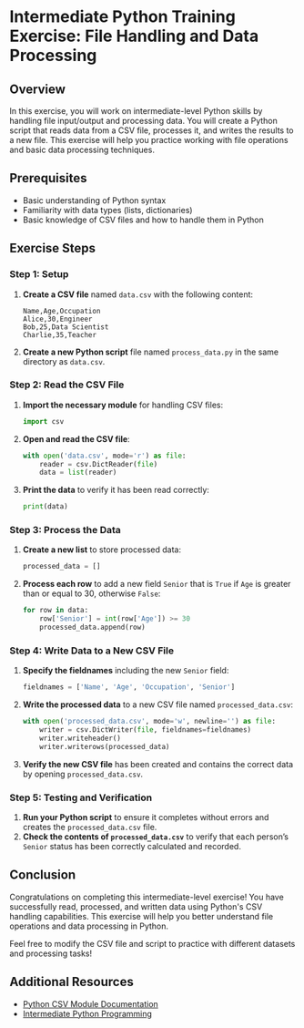 <!--
ID: PYTHON_INTERMEDIATE_001
Tags: [python, intermediate, data_processing, file_handling]
Description: This exercise focuses on intermediate-level Python skills, including file handling and data processing.
Query: Generate an intermediate-level getting started training exercise for python. Make the exercise very positive and detailed. Include all prerequisites and steps. Add a hidden field to the top of the exercise with the following parameters: ID, Tags, Description, Query, Model, Level. Where ID is a unique ID. Where Tags is a list of tags associated with the exercise. Where Description is a short overview of the exercise. Where Query is this query string. Where model is the model and version of the LLM that I'm submitting the query to. Where level is the skill level of this exercise rated as beginner, intermediate, or advanced. The entire training exercise should be displayed as a wiki file in a markdown-formatted string that I can copy or download.
Model: ChatGPT v4.0
Level: Intermediate
-->

# Intermediate Python Training Exercise: File Handling and Data Processing

## Overview
In this exercise, you will work on intermediate-level Python skills by handling file input/output and processing data. You will create a Python script that reads data from a CSV file, processes it, and writes the results to a new file. This exercise will help you practice working with file operations and basic data processing techniques.

## Prerequisites
- Basic understanding of Python syntax
- Familiarity with data types (lists, dictionaries)
- Basic knowledge of CSV files and how to handle them in Python

## Exercise Steps

### Step 1: Setup
1. **Create a CSV file** named `data.csv` with the following content:
    ```csv
    Name,Age,Occupation
    Alice,30,Engineer
    Bob,25,Data Scientist
    Charlie,35,Teacher
    ```
2. **Create a new Python script** file named `process_data.py` in the same directory as `data.csv`.

### Step 2: Read the CSV File
1. **Import the necessary module** for handling CSV files:
    ```python
    import csv
    ```

2. **Open and read the CSV file**:
    ```python
    with open('data.csv', mode='r') as file:
        reader = csv.DictReader(file)
        data = list(reader)
    ```

3. **Print the data** to verify it has been read correctly:
    ```python
    print(data)
    ```

### Step 3: Process the Data
1. **Create a new list** to store processed data:
    ```python
    processed_data = []
    ```

2. **Process each row** to add a new field `Senior` that is `True` if `Age` is greater than or equal to 30, otherwise `False`:
    ```python
    for row in data:
        row['Senior'] = int(row['Age']) >= 30
        processed_data.append(row)
    ```

### Step 4: Write Data to a New CSV File
1. **Specify the fieldnames** including the new `Senior` field:
    ```python
    fieldnames = ['Name', 'Age', 'Occupation', 'Senior']
    ```

2. **Write the processed data** to a new CSV file named `processed_data.csv`:
    ```python
    with open('processed_data.csv', mode='w', newline='') as file:
        writer = csv.DictWriter(file, fieldnames=fieldnames)
        writer.writeheader()
        writer.writerows(processed_data)
    ```

3. **Verify the new CSV file** has been created and contains the correct data by opening `processed_data.csv`.

### Step 5: Testing and Verification
1. **Run your Python script** to ensure it completes without errors and creates the `processed_data.csv` file.
2. **Check the contents of `processed_data.csv`** to verify that each person’s `Senior` status has been correctly calculated and recorded.

## Conclusion
Congratulations on completing this intermediate-level exercise! You have successfully read, processed, and written data using Python's CSV handling capabilities. This exercise will help you better understand file operations and data processing in Python.

Feel free to modify the CSV file and script to practice with different datasets and processing tasks!

## Additional Resources
- [Python CSV Module Documentation](https://docs.python.org/3/library/csv.html)
- [Intermediate Python Programming](https://realpython.com/tutorials/intermediate/)

